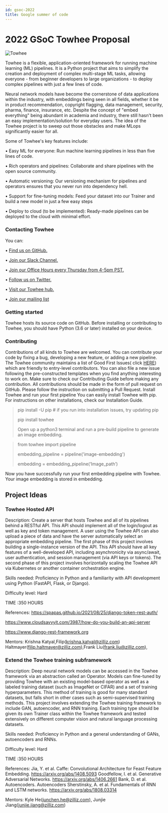 ```yaml
---
id: gsoc-2022
title: Google summer of code
---
```


# 2022 GSoC Towhee Proposal

![Towhee](https://towhee.io/assets/img/logo-title.png)

Towhee is a flexible, application-oriented framework for running machine learning (ML) pipelines. It is a Python project that aims to simplify the creation and deployment of complex multi-stage ML tasks, allowing everyone - from beginner developers to large organizations - to deploy complex pipelines with just a few lines of code.

Neural network models have become the cornerstone of data applications within the industry, with embeddings being seen in all fields, whether it be in product recommendation, copyright flagging, data management, security, pharma, finance, insurance, etc. Despite the concept of "embed everything" being abundant in academia and industry, there still hasn't been an easy implementation/solution for everyday users. The idea of the Towhee project is to sweep out those obstacles and make MLops significantly easier for all.

Some of Towhee's key features include:

• Easy ML for everyone: Run machine learning pipelines in less than five lines of code.

• Rich operators and pipelines: Collaborate and share pipelines with the open source community.

• Automatic versioning: Our versioning mechanism for pipelines and operators ensures that you never run into dependency hell.

• Support for fine-tuning models: Feed your dataset into our Trainer and build a new model in just a few easy steps

• Deploy to cloud (to be implemented): Ready-made pipelines can be deployed to the cloud with minimal effort.

### Contacting Towhee

You can:

• [Find us on GitHub.](https://github.com/towhee-io/towhee)

• [Join our Slack Channel.](https://slack.towhee.io/)

• [Join our Office Hours every Thursday from 4-5pm PST.](https://bit.ly/3gy3kjL)

• [Follow us on Twitter.](https://twitter.com/towheeio)

• [Visit our Towhee hub.](http://towhee.io/)

• [Join our mailing list](towhee-users@towhee.io)

### Getting started

Towhee hosts its source code on GitHub. Before installing or contributing to Towhee, you should have Python (3.6 or later) installed on your device.

### Contributing

Contributions of all kinds to Towhee are welcomed. You can contribute your code by fixing a bug, developing a new feature, or adding a new pipeline.
The Towhee community maintains a list of Good First Issues( click [HERE](https://github.com/towhee-io/towhee/labels/good%20first%20issue)) which are friendly to entry-level contributors. You can also file a new issue following the pre-constructed templates when you find anything interesting to work on.
Make sure to check our Contributing Guide before making any contribution. All contributions should be made in the form of pull request on GitHub. Please follow the instruction on submitting a Pull Request.
Install Towhee and run your first pipeline
You can easily install Towhee with pip. For instructions on other installations, check our Installation Guide.

> pip install -U pip # if you run into installation issues, try updating pip
>
> pip install towhee
>
> Open up a python3 terminal and run a pre-build pipeline to generate an image embedding.

> from towhee import pipeline
>
> embedding_pipeline = pipeline('image-embedding')
>
> embedding = embedding_pipeline(‘Image_path’)

Now you have successfully run your first embedding pipeline with Towhee. Your image embedding is stored in embedding.

## Project Ideas

### Towhee Hosted API

Description: Create a server that hosts Towhee and all of its pipelines behind a RESTful API. This API should implement all of the login/logout as well as key and token management. A user using the Towhee API can also upload a piece of data and have the server automatically select an appropriate embedding pipeline. The first phase of this project involves building a single-instance version of the API. This API should have all key features of a well-developed API, including asynchronicity via async/await, user authentication, and session management (via API keys or tokens). The second phase of this project involves horizontally scaling the Towhee API via Kubernetes or another container orchestration engine.

Skills needed: Proficiency in Python and a familiarity with API development using Python (FastAPI, Flask, or Django).

Difficulty level: Hard

TIME :350 HOURS

References: https://spapas.github.io/2021/08/25/django-token-rest-auth/

https://www.cloudsavvyit.com/3987/how-do-you-build-an-api-server

https://www.django-rest-framework.org

Mentors: Krishna Katyal,Filip(krishna.katyal@zilliz.com) Haltmayer(filip.haltmayer@zilliz.com),Frank Liu(frank.liu@zilliz.com),

### Extend the Towhee training subframework

Description: Deep neural network models can be accessed in the Towhee framework via an abstraction called an Operator. Models can fine-tuned by providing Towhee with an existing model-based operator as well as a labeled training dataset (such as ImageNet or CIFAR) and a set of training hyperparameters. This method of training is good for many standard datasets, but falls short in other cases such as semi-supervised training methods. This project involves extending the Towhee training framework to include GAN, autoencoder, and RNN training. Each training type should be given its own Trainer class within the Towhee framework and tested extensively on different computer vision and natural language processing datasets.

Skills needed: Proficiency in Python and a general understanding of GANs, autoencoders and RNNs.

Difficulty level: Hard

TIME :350 HOURS

References: Jia, Y. et al. Caffe: Convolutional Architecture for Feast Feature Embedding. https://arxiv.org/abs/1408.5093
Goodfellow, I. et al. Generative Adversarial Networks. https://arxiv.org/abs/1406.2661
Bank, D. et al. Autoencoders. Autoencoders
Sherstinsky, A. et al. Fundamentals of RNN and LSTM networks. https://arxiv.org/abs/1808.03314

Mentors: Kyle He(junchen.he@zilliz.com), Junjie Jiang(junjie.jiang@zilliz.com)

